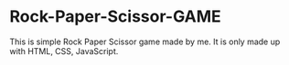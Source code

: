 # Rock-Paper-Scissor-GAME
This is simple Rock Paper Scissor game made by me. It is only made up with HTML, CSS, JavaScript.
